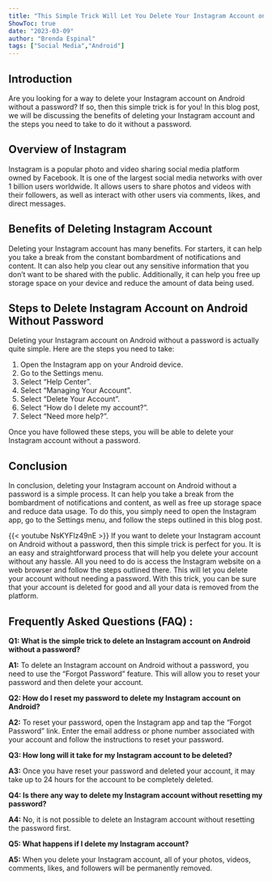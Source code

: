 ```yaml
---
title: "This Simple Trick Will Let You Delete Your Instagram Account on Android Without a Password!"
ShowToc: true 
date: "2023-03-09"
author: "Brenda Espinal" 
tags: ["Social Media","Android"]
---
```

## Introduction

Are you looking for a way to delete your Instagram account on Android without a password? If so, then this simple trick is for you! In this blog post, we will be discussing the benefits of deleting your Instagram account and the steps you need to take to do it without a password.

## Overview of Instagram

Instagram is a popular photo and video sharing social media platform owned by Facebook. It is one of the largest social media networks with over 1 billion users worldwide. It allows users to share photos and videos with their followers, as well as interact with other users via comments, likes, and direct messages.

## Benefits of Deleting Instagram Account

Deleting your Instagram account has many benefits. For starters, it can help you take a break from the constant bombardment of notifications and content. It can also help you clear out any sensitive information that you don’t want to be shared with the public. Additionally, it can help you free up storage space on your device and reduce the amount of data being used.

## Steps to Delete Instagram Account on Android Without Password

Deleting your Instagram account on Android without a password is actually quite simple. Here are the steps you need to take:

1. Open the Instagram app on your Android device.
2. Go to the Settings menu.
3. Select “Help Center”.
4. Select “Managing Your Account”.
5. Select “Delete Your Account”.
6. Select “How do I delete my account?”.
7. Select “Need more help?”.

Once you have followed these steps, you will be able to delete your Instagram account without a password.

## Conclusion

In conclusion, deleting your Instagram account on Android without a password is a simple process. It can help you take a break from the bombardment of notifications and content, as well as free up storage space and reduce data usage. To do this, you simply need to open the Instagram app, go to the Settings menu, and follow the steps outlined in this blog post.

{{< youtube NsKYFlz49nE >}} 
If you want to delete your Instagram account on Android without a password, then this simple trick is perfect for you. It is an easy and straightforward process that will help you delete your account without any hassle. All you need to do is access the Instagram website on a web browser and follow the steps outlined there. This will let you delete your account without needing a password. With this trick, you can be sure that your account is deleted for good and all your data is removed from the platform.

## Frequently Asked Questions (FAQ) :
**Q1: What is the simple trick to delete an Instagram account on Android without a password?**

**A1:** To delete an Instagram account on Android without a password, you need to use the “Forgot Password” feature. This will allow you to reset your password and then delete your account.

**Q2: How do I reset my password to delete my Instagram account on Android?**

**A2:** To reset your password, open the Instagram app and tap the “Forgot Password” link. Enter the email address or phone number associated with your account and follow the instructions to reset your password.

**Q3: How long will it take for my Instagram account to be deleted?**

**A3:** Once you have reset your password and deleted your account, it may take up to 24 hours for the account to be completely deleted.

**Q4: Is there any way to delete my Instagram account without resetting my password?**

**A4:** No, it is not possible to delete an Instagram account without resetting the password first.

**Q5: What happens if I delete my Instagram account?**

**A5:** When you delete your Instagram account, all of your photos, videos, comments, likes, and followers will be permanently removed.


